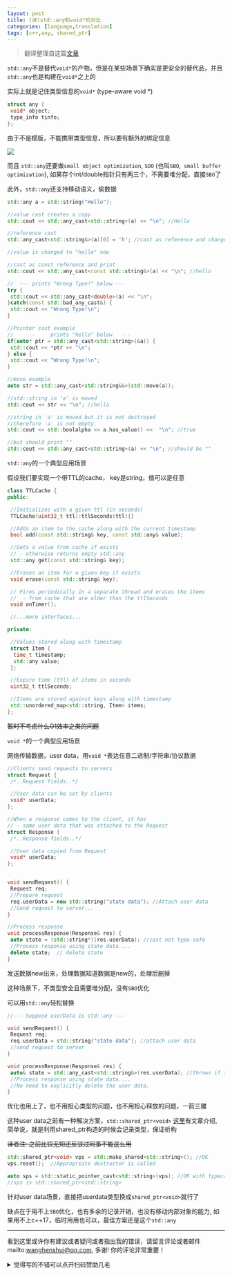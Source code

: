 ```yaml
---
layout: post
title: (译)std::any和void*的对比
categories: [language,translation]
tags: [c++,any, shared_ptr]
---
```


> 翻译整理自这篇[文章](https://www.nextptr.com/tutorial/ta1571648512/stdany-comparison-with-void-and-motivating-examples)

`std::any`不是替代`void*`的产物，但是在某些场景下确实是更安全的替代品，并且 `std::any`也是构建在`void*`之上的

实际上就是记住类型信息的`void*` (type-aware void *)

```c++
struct any {
 void* object;
 type_info tinfo;
};
```

由于不是模版，不能携带类型信息，所以要有额外的绑定信息

![](https://cdn.nextptr.com/images/uimages/0VD9R23XbpWfJMNxfzPVUdj_.jpg)



而且 `std::any`还要做`small object optimization`, `SOO` (也叫`SBO`,` small buffer optimization`), 如果存个int/double指针只有两三个，不需要堆分配，直接`SBO`了

此外，`std::any`还支持移动语义，偷数据

```c++
std::any a = std::string("Hello");

//value cast creates a copy
std::cout << std::any_cast<std::string>(a) << "\n"; //Hello

//reference cast
std::any_cast<std::string&>(a)[0] = 'h'; //cast as reference and change

//value is changed to "hello" now

//cast as const reference and print
std::cout << std::any_cast<const std::string&>(a) << "\n"; //hello

//  --- prints "Wrong Type!" below ---
try {
 std::cout << std::any_cast<double>(a) << "\n";
}catch(const std::bad_any_cast&) {
 std::cout << "Wrong Type!\n";
}

//Pointer cast example
//    ---     prints "hello" below   ---
if(auto* ptr = std::any_cast<std::string>(&a)) {
 std::cout << *ptr << "\n";
} else {
 std::cout << "Wrong Type!\n";
}

//move example
auto str = std::any_cast<std::string&&>(std::move(a));

//std::string in 'a' is moved
std::cout << str << "\n"; //hello

//string in 'a' is moved but it is not destroyed
//therefore 'a' is not empty.
std::cout << std::boolalpha << a.has_value() <<  "\n"; //true

//but should print ""
std::cout << std::any_cast<std::string>(a) << "\n"; //should be ""
```



`std::any`的一个典型应用场景

假设我们要实现一个带TTL的cache， key是string，值可以是任意

```c++
class TTLCache {
public:

 //Initializes with a given ttl (in seconds)
 TTLCache(uint32_t ttl):ttlSeconds(ttl){}

 //Adds an item to the cache along with the current timestamp
 bool add(const std::string& key, const std::any& value);

 //Gets a value from cache if exists
 // - otherwise returns empty std::any
 std::any get(const std::string& key);

 //Erases an item for a given key if exists
 void erase(const std::string& key);

 // Fires periodically in a separate thread and erases the items
 //  - from cache that are older than the ttlSeconds
 void onTimer();

 //...more interfaces...

private:

 //Values stored along with timestamp
 struct Item {
  time_t timestamp;
  std::any value;
 };

 //Expire time (ttl) of items in seconds
 uint32_t ttlSeconds;

 //Items are stored against keys along with timestamp
 std::unordered_map<std::string, Item> items;
};
```

~~暂时不考虑什么O1效率之类的问题~~



`void *`的一个典型应用场景

网络传输数据，user data，用``void *``表达任意二进制/字符串/协议数据

```c++
//Clients send requests to servers
struct Request {
 /*..Request fields..*/

 //User data can be set by clients
 void* userData;
};

//When a response comes to the client, it has
// - same user data that was attached to the Request
struct Response {
 /*..Response fields..*/

 //User data copied from Request
 void* userData;
};


void sendRequest() {
 Request req;
 //Prepare request
 req.userData = new std::string("state data"); //Attach user data
 //Send request to server...
}

//Process response 
void processResponse(Response& res) {
 auto state = (std::string*)(res.userData); //cast not type-safe
 //Process response using state data....
 delete state;  // delete state
}
```

发送数据new出来，处理数据知道数据是new的，处理后删掉

这种场景下，不类型安全且需要堆分配，没有`SBO`优化

可以用`std::any`轻松替换

```c++
//--- Suppose userData is std::any ---

void sendRequest() {
 Request req;
 req.userData = std::string("state data"); //attach user data
 //send request to server
}

void processResponse(Response& res) {
 auto& state = std::any_cast<std::string&>(res.userData); //throws if type does not match
 //Process response using state data....
 //No need to explicitly delete the user data.
}
```

优化也用上了，也不用担心类型的问题，也不用担心释放的问题，一箭三雕



这种user data之前有一种解决方案，`std::shared_ptr<void>`  [这里](https://www.nextptr.com/tutorial/ta1227747841/the-stdshared_ptrvoid-as-arbitrary-userdata-pointer)有文章介绍, 简单说，就是利用shared_ptr构造的时候会记录类型，保证析构

~~译者注: 之前比较无知还反驳过同事不能这么用~~

```c++
std::shared_ptr<void> vps = std::make_shared<std::string>(); //OK 
vps.reset();  //Appropriate destructor is called

auto sps = std::static_pointer_cast<std::string>(vps); //OK with typecast
//sps is std::shared_ptr<std::string>
```

针对user data场景，直接把userdata类型换成`shared_ptr<void>`就行了

缺点在于用不上`SBO`优化，也有多余的记录开销，也没有移动内部对象的能力, 如果用不上c++17，临时用用也可以，最佳方案还是这个`std::any`




---

看到这里或许你有建议或者疑问或者指出我的错误，请留言评论或者邮件mailto:wanghenshui@qq.com, 多谢!  你的评论非常重要！
<details>
<summary>觉得写的不错可以点开扫码赞助几毛</summary>
<img src="https://wanghenshui.github.io/assets/wepay.png" alt="微信转账">
</details>